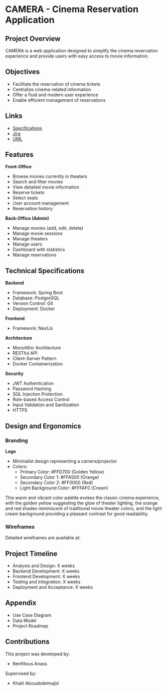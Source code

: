 # CAMERA - Cinema Reservation Application

## Project Overview
CAMERA is a web application designed to simplify the cinema reservation experience and provide users with easy access to movie information.

## Objectives
- Facilitate the reservation of cinema tickets
- Centralize cinema-related information
- Offer a fluid and modern user experience
- Enable efficient management of reservations

## Links
- [Specifications](https://docs.google.com/document/d/1SnwR1tASZ93UMiAlZIXPKi0zWyVhXDmI16coh8oVXME/edit?usp=sharing)
- [Jira](https://benfill.atlassian.net/jira/software/projects/CAM/boards/303?atlOrigin=eyJpIjoiMDUzOWY4YWYxNmFlNDQ2YmFlNmVlN2VlZjA3NjFkZDgiLCJwIjoiaiJ9)
- [UML](https://github.com/MO9AWILDOTMA/Camera/tree/main/docs/UML)

## Features
**Front-Office**
- Browse movies currently in theaters
- Search and filter movies
- View detailed movie information
- Reserve tickets
- Select seats
- User account management
- Reservation history

**Back-Office (Admin)**
- Manage movies (add, edit, delete)
- Manage movie sessions
- Manage theaters
- Manage users
- Dashboard with statistics
- Manage reservations

## Technical Specifications
**Backend**
- Framework: Spring Boot
- Database: PostgreSQL
- Version Control: Git
- Deployment: Docker

**Frontend**
- Framework: NextJs

**Architecture**
- Monolithic Architecture
- RESTful API
- Client-Server Pattern
- Docker Containerization

**Security**
- JWT Authentication
- Password Hashing
- SQL Injection Protection
- Role-based Access Control
- Input Validation and Sanitization
- HTTPS

## Design and Ergonomics
### Branding
**Logo**
- Minimalist design representing a camera/projector
- Colors:
    - Primary Color: #FFD700 (Golden Yellow)
    - Secondary Color 1: #FFA500 (Orange)
    - Secondary Color 2: #FF0000 (Red)
    - Light Background Color: #FFFAF0 (Cream)

This warm and vibrant color palette evokes the classic cinema experience, with the golden yellow suggesting the glow of theater lighting, the orange and red shades reminiscent of traditional movie theater colors, and the light cream background providing a pleasant contrast for good readability.

### Wireframes
Detailed wireframes are available at: 

## Project Timeline
- Analysis and Design: X weeks
- Backend Development: X weeks
- Frontend Development: X weeks
- Testing and Integration: X weeks
- Deployment and Acceptance: X weeks

## Appendix
- Use Case Diagram
- Data Model
- Project Roadmap

## Contributions
This project was developed by:
- Benfillous Anass

Supervised by:
- Khalil Abouabdelmajid
